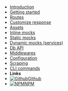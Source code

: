 - [Introduction](introduction)
- [Getting started](getting-started)
- [Routes](routes.md)
- [Customize response](customize-response.md)
- [Assets](assets.md)
- [Inline mocks](inline-mocks.md)
- [Static mocks](static-mocks.md)
- [Dynamic mocks (services)](dynamic-mocks.md)
- [Db API](db-api.md)
- [Middlewares](middlewares.md)
- [Configuration](configuration.md)
- [Scraping](scraping.md)
- [CLI commands](commands.md)
- **Links**
- [![Github](/_media/gh.svg)Github](https://github.com/jota-one/drosse)
- [![NPM](/_media/npm.svg)NPM](https://www.npmjs.com/package/@jota-one/drosse)